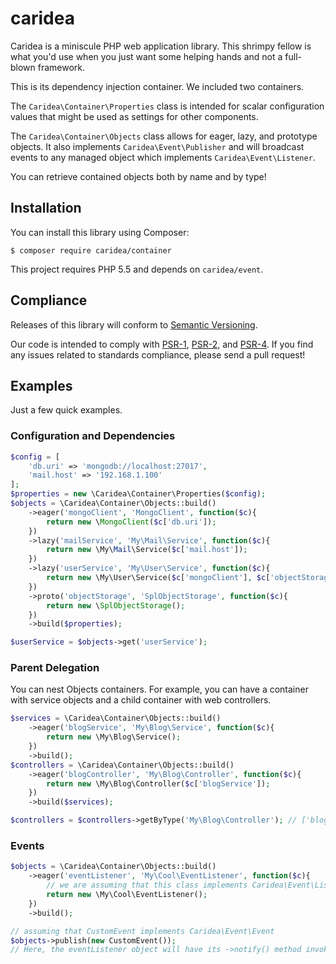 # caridea
Caridea is a miniscule PHP web application library. This shrimpy fellow is what you'd use when you just want some helping hands and not a full-blown framework.

This is its dependency injection container. We included two containers.

The `Caridea\Container\Properties` class is intended for scalar configuration values that might be used as settings for other components.

The `Caridea\Container\Objects` class allows for eager, lazy, and prototype objects. It also implements `Caridea\Event\Publisher` and will broadcast events to any managed object which implements `Caridea\Event\Listener`.

You can retrieve contained objects both by name and by type!

## Installation

You can install this library using Composer:

```console
$ composer require caridea/container
```

This project requires PHP 5.5 and depends on `caridea/event`.

## Compliance

Releases of this library will conform to [Semantic Versioning](http://semver.org).

Our code is intended to comply with [PSR-1](http://www.php-fig.org/psr/psr-1/), [PSR-2](http://www.php-fig.org/psr/psr-2/), and [PSR-4](http://www.php-fig.org/psr/psr-4/). If you find any issues related to standards compliance, please send a pull request!

## Examples

Just a few quick examples.

### Configuration and Dependencies
```php
$config = [
    'db.uri' => 'mongodb://localhost:27017',
    'mail.host' => '192.168.1.100'
];
$properties = new \Caridea\Container\Properties($config);
$objects = \Caridea\Container\Objects::build()
    ->eager('mongoClient', 'MongoClient', function($c){
        return new \MongoClient($c['db.uri']);
    })
    ->lazy('mailService', 'My\Mail\Service', function($c){
        return new \My\Mail\Service($c['mail.host']);
    })
    ->lazy('userService', 'My\User\Service', function($c){
        return new \My\User\Service($c['mongoClient'], $c['objectStorage']);
    })
    ->proto('objectStorage', 'SplObjectStorage', function($c){
        return new \SplObjectStorage();
    })
    ->build($properties);

$userService = $objects->get('userService');
```

### Parent Delegation

You can nest Objects containers. For example, you can have a container with service objects and a child container with web controllers.

```php
$services = \Caridea\Container\Objects::build()
    ->eager('blogService', 'My\Blog\Service', function($c){
        return new \My\Blog\Service();
    })
    ->build();
$controllers = \Caridea\Container\Objects::build()
    ->eager('blogController', 'My\Blog\Controller', function($c){
        return new \My\Blog\Controller($c['blogService']);
    })
    ->build($services);

$controllers = $controllers->getByType('My\Blog\Controller'); // ['blogController' => BlogController]
```

### Events

```php
$objects = \Caridea\Container\Objects::build()
    ->eager('eventListener', 'My\Cool\EventListener', function($c){
        // we are assuming that this class implements Caridea\Event\Listener
        return new \My\Cool\EventListener();
    })
    ->build();

// assuming that CustomEvent implements Caridea\Event\Event
$objects->publish(new CustomEvent());
// Here, the eventListener object will have its ->notify() method invoked with the CustomEvent
```